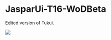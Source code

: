 JasparUi-T16-WoDBeta
====================

Edited version of Tukui.

<a href='http://www.tukui.org/storage/viewer.php?id=634975WoWScrnShot_081514_191041.jpg'><img src='http://www.tukui.org/storage/thumbs/634975WoWScrnShot_081514_191041.jpg'></a>
